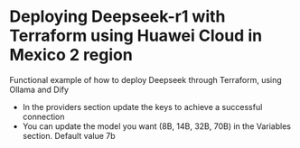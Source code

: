 # Deploying Deepseek-r1 with Terraform using Huawei Cloud in Mexico 2 region

Functional example of how to deploy Deepseek through Terraform, using Ollama and Dify

- In the providers section update the keys to achieve a successful connection
- You can update the model you want (8B, 14B, 32B, 70B) in the Variables section.  Default value 7b
